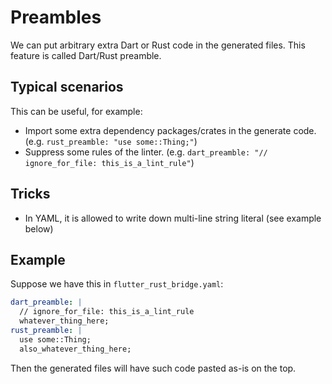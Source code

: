 # Preambles

We can put arbitrary extra Dart or Rust code in the generated files. This feature is called Dart/Rust preamble.

## Typical scenarios

This can be useful, for example:

* Import some extra dependency packages/crates in the generate code. (e.g. `rust_preamble: "use some::Thing;"`)
* Suppress some rules of the linter. (e.g. `dart_preamble: "// ignore_for_file: this_is_a_lint_rule"`)

## Tricks

* In YAML, it is allowed to write down multi-line string literal (see example below)

## Example

Suppose we have this in `flutter_rust_bridge.yaml`:

```yaml
dart_preamble: |
  // ignore_for_file: this_is_a_lint_rule
  whatever_thing_here;
rust_preamble: |
  use some::Thing;
  also_whatever_thing_here;
```

Then the generated files will have such code pasted as-is on the top.
